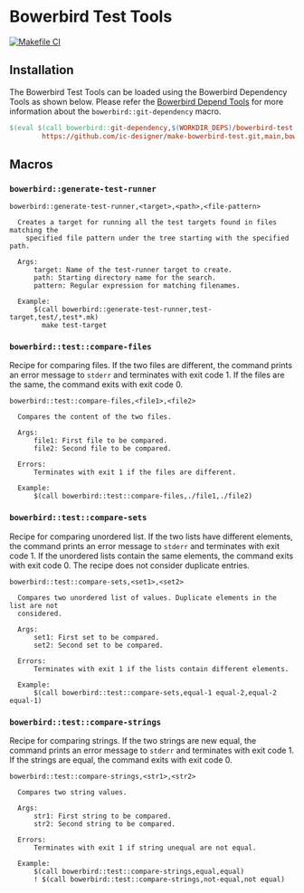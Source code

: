 # Bowerbird Test Tools

[![Makefile CI](https://github.com/ic-designer/make-bowerbird-test/actions/workflows/makefile.yml/badge.svg)](https://github.com/ic-designer/make-bowerbird-test/actions/workflows/makefile.yml)


## Installation

The Bowerbird Test Tools can be loaded using the Bowerbird Dependency Tools as shown
below. Please refer the [Bowerbird Depend Tools](https://github.com/ic-designer/make-bowerbird-deps.git)
for more information about the `bowerbird::git-dependency` macro.

```makefile
$(eval $(call bowerbird::git-dependency,$(WORKDIR_DEPS)/bowerbird-test,\
		https://github.com/ic-designer/make-bowerbird-test.git,main,bowerbird.mk))
```

## Macros

### `bowerbird::generate-test-runner`

```
bowerbird::generate-test-runner,<target>,<path>,<file-pattern>

  Creates a target for running all the test targets found in files matching the
	specified file pattern under the tree starting with the specified path.

  Args:
      target: Name of the test-runner target to create.
      path: Starting directory name for the search.
      pattern: Regular expression for matching filenames.

  Example:
      $(call bowerbird::generate-test-runner,test-target,test/,test*.mk)
		make test-target
```


### `bowerbird::test::compare-files`

Recipe for comparing files. If the two files are different, the command prints an error
message to `stderr` and terminates with exit code 1. If the files are the same, the
command exits with exit code 0.

```
bowerbird::test::compare-files,<file1>,<file2>

  Compares the content of the two files.

  Args:
      file1: First file to be compared.
      file2: Second file to be compared.

  Errors:
      Terminates with exit 1 if the files are different.

  Example:
      $(call bowerbird::test::compare-files,./file1,./file2)
```

### `bowerbird::test::compare-sets`

Recipe for comparing unordered list. If the two lists have different elements, the
command prints an error message to `stderr` and terminates with exit code 1. If the
unordered lists contain the same elements, the command exits with exit code 0. The
recipe does not consider duplicate entries.

```
bowerbird::test::compare-sets,<set1>,<set2>

  Compares two unordered list of values. Duplicate elements in the list are not
  considered.

  Args:
      set1: First set to be compared.
      set2: Second set to be compared.

  Errors:
      Terminates with exit 1 if the lists contain different elements.

  Example:
      $(call bowerbird::test::compare-sets,equal-1 equal-2,equal-2 equal-1)
```

### `bowerbird::test::compare-strings`

Recipe for comparing strings. If the two strings are new equal, the command prints
an error message to `stderr` and terminates with exit code 1. If the strings are equal,
the command exits with exit code 0.


```
bowerbird::test::compare-strings,<str1>,<str2>

  Compares two string values.

  Args:
      str1: First string to be compared.
      str2: Second string to be compared.

  Errors:
      Terminates with exit 1 if string unequal are not equal.

  Example:
      $(call bowerbird::test::compare-strings,equal,equal)
      ! $(call bowerbird::test::compare-strings,not-equal,not equal)
```
